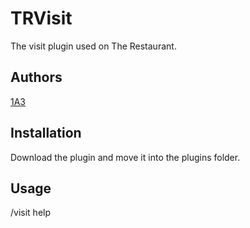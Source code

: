 # TRVisit
The visit plugin used on The Restaurant.

## Authors
[1A3](https://twitter.com/1A3Dev)

## Installation
Download the plugin and move it into the plugins folder.

## Usage
/visit help
